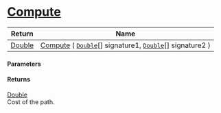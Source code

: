 # [Compute](./Dtw--Compute.md)



| Return | Name | 
| --- | --- | 
| [Double](https://docs.microsoft.com/en-us/dotnet/api/System.Double) | [Compute](./Dtw--Compute.md) ( [`Double`](https://docs.microsoft.com/en-us/dotnet/api/System.Double)[] signature1, [`Double`](https://docs.microsoft.com/en-us/dotnet/api/System.Double)[] signature2 ) | 


#### Parameters

#### Returns
[Double](https://docs.microsoft.com/en-us/dotnet/api/System.Double)<br>
Cost of the path.